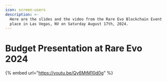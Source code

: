 ```yaml
---
icon: screen-users
description: >-
  Here are the slides and the video from the Rare Evo Blockchain Event that took
  place in Las Vegas, NV on Saturday August 17th, 2024.
---
```


# Budget Presentation at Rare Evo 2024

{% embed url="https://youtu.be/Qy6MtM10d0g" %}

<figure><img src="../.gitbook/assets/Initial Budget Process - Rare Evo Slides.png" alt=""><figcaption></figcaption></figure>

<figure><img src="../.gitbook/assets/Initial Budget Process - Rare Evo Slides (1).png" alt=""><figcaption></figcaption></figure>

<figure><img src="../.gitbook/assets/Initial Budget Process - Rare Evo Slides (2).png" alt=""><figcaption></figcaption></figure>

<figure><img src="../.gitbook/assets/Initial Budget Process - Rare Evo Slides (3).png" alt=""><figcaption></figcaption></figure>

<figure><img src="../.gitbook/assets/Initial Budget Process - Rare Evo Slides (4).png" alt=""><figcaption></figcaption></figure>

<figure><img src="../.gitbook/assets/Initial Budget Process - Rare Evo Slides (5).png" alt=""><figcaption></figcaption></figure>

<figure><img src="../.gitbook/assets/Initial Budget Process - Rare Evo Slides (6).png" alt=""><figcaption></figcaption></figure>

<figure><img src="../.gitbook/assets/Initial Budget Process - Rare Evo Slides (7).png" alt=""><figcaption></figcaption></figure>

<figure><img src="../.gitbook/assets/Initial Budget Process - Rare Evo Slides (8).png" alt=""><figcaption></figcaption></figure>

<figure><img src="../.gitbook/assets/Initial Budget Process - Rare Evo Slides (25).png" alt=""><figcaption></figcaption></figure>

<figure><img src="../.gitbook/assets/Initial Budget Process - Rare Evo Slides (26).png" alt=""><figcaption></figcaption></figure>

<figure><img src="../.gitbook/assets/Initial Budget Process - Rare Evo Slides (10) (1).png" alt=""><figcaption></figcaption></figure>

<figure><img src="../.gitbook/assets/Initial Budget Process - Rare Evo Slides (27).png" alt=""><figcaption></figcaption></figure>

<figure><img src="../.gitbook/assets/Initial Budget Process - Rare Evo Slides (11) (1).png" alt=""><figcaption></figcaption></figure>

<figure><img src="../.gitbook/assets/Initial Budget Process - Rare Evo Slides (12) (1).png" alt=""><figcaption></figcaption></figure>

<figure><img src="../.gitbook/assets/Initial Budget Process - Rare Evo Slides (14).png" alt=""><figcaption></figcaption></figure>

<figure><img src="../.gitbook/assets/Initial Budget Process - Rare Evo Slides (13) (1).png" alt=""><figcaption></figcaption></figure>

<figure><img src="../.gitbook/assets/Initial Budget Process - Rare Evo Slides (15).png" alt=""><figcaption></figcaption></figure>

<figure><img src="../.gitbook/assets/Initial Budget Process - Rare Evo Slides (16).png" alt=""><figcaption></figcaption></figure>

<figure><img src="../.gitbook/assets/Initial Budget Process - Rare Evo Slides (17).png" alt=""><figcaption></figcaption></figure>

<figure><img src="../.gitbook/assets/Initial Budget Process - Rare Evo Slides (18).png" alt=""><figcaption></figcaption></figure>

<figure><img src="../.gitbook/assets/Initial Budget Process - Rare Evo Slides (19).png" alt=""><figcaption></figcaption></figure>

<figure><img src="../.gitbook/assets/Initial Budget Process - Rare Evo Slides (28).png" alt=""><figcaption></figcaption></figure>

<figure><img src="../.gitbook/assets/Initial Budget Process - Rare Evo Slides (20).png" alt=""><figcaption></figcaption></figure>

<figure><img src="../.gitbook/assets/Initial Budget Process - Rare Evo Slides (21).png" alt=""><figcaption></figcaption></figure>

<figure><img src="../.gitbook/assets/Initial Budget Process - Rare Evo Slides (22).png" alt=""><figcaption></figcaption></figure>

<figure><img src="../.gitbook/assets/Initial Budget Process - Rare Evo Slides (23).png" alt=""><figcaption></figcaption></figure>

<figure><img src="../.gitbook/assets/Initial Budget Process - Rare Evo Slides (24).png" alt=""><figcaption></figcaption></figure>
